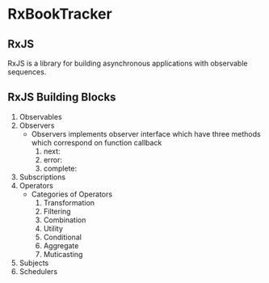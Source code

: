 # RxBookTracker

## RxJS

RxJS is a library for building asynchronous applications with observable sequences.

## RxJS Building Blocks

1.  Observables
1.  Observers
    -   Observers implements observer interface which have three methods which correspond on function callback
        1.  next:
        1.  error:
        1.  complete:
1.  Subscriptions
1.  Operators
    - Categories of Operators
        1. Transformation
        1. Filtering
        1. Combination
        1. Utility
        1. Conditional
        1. Aggregate
        1. Muticasting
1.  Subjects
1.  Schedulers
